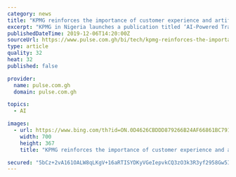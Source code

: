 ```yaml
---
category: news
title: "KPMG reinforces the importance of customer experience and artificial intelligence"
excerpt: "KPMG in Nigeria launches a publication titled ‘AI-Powered Transformation’ to reinforce customer experience and artificial intelligence at its 2019 Digital Summit in Lagos The KPMG Digital Summit 2019 is part of series of events by KPMG to provide insights to organisations on how to leverage digital to create transformational value ..."
publishedDateTime: 2019-12-06T14:20:00Z
sourceUrl: https://www.pulse.com.gh/bi/tech/kpmg-reinforces-the-importance-of-customer-experience-and-artificial-intelligence/x667qwv
type: article
quality: 32
heat: 32
published: false

provider:
  name: pulse.com.gh
  domain: pulse.com.gh

topics:
  - AI

images:
  - url: https://www.bing.com/th?id=ON.0D4626CBDDD879266B24AF66861BC791
    width: 700
    height: 367
    title: "KPMG reinforces the importance of customer experience and artificial intelligence"

secured: "5bCz+2vA161OALW8qLKgV+16aRTISYDKyVGeIepvkCQ3zO3k3R3yf2958Gw5IcEUwx7IsTxewd+aTBxpKNmD49PQ8ppbPR/R6zR0pHhxjhNjWr4+64gYEpyiPyonKJOzoN+9wFfJyQHy5pNcE1/OMVJur3K/QOUPvmBgsheqThic2pmZLlZOxXHg2SoiS7daOY14fhvkrrDEdpBMswgZJNVCSf0ISFkKnJYBiaqVh/XIjMkH91GzpHnBgwZjox3tHtmF5A99R46cPvy7KpP55Q==;vh6dgeudlzZppWMPNJ8Xmg=="
---
```



